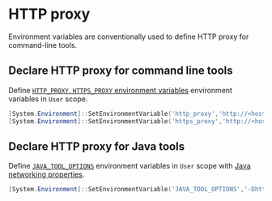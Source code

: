 # HTTP proxy

Environment variables are conventionally used to define HTTP proxy for command-line tools.

## Declare HTTP proxy for command line tools

Define [`HTTP_PROXY`, `HTTPS_PROXY` environment variables](https://about.gitlab.com/blog/2021/01/27/we-need-to-talk-no-proxy/) environment variables in `User` scope.

```powershell
[System.Environment]::SetEnvironmentVariable('http_proxy','http://<host>:<port>', 'User')
[System.Environment]::SetEnvironmentVariable('https_proxy','http://<host>:<port>', 'User')
```

## Declare HTTP proxy for Java tools

Define [`JAVA_TOOL_OPTIONS`](https://docs.oracle.com/javase/8/docs/technotes/guides/troubleshoot/envvars002.html) environment variables in `User` scope with [Java networking properties](https://docs.oracle.com/javase/8/docs/technotes/guides/net/proxies.html).

```powershell
[System.Environment]::SetEnvironmentVariable('JAVA_TOOL_OPTIONS','-Dhttp.proxyHost=<host> -Dhttp.proxyPort=<port> -Dhttps.proxyHost=<host> -Dhttps.proxyPort=<port>', 'User')
```
